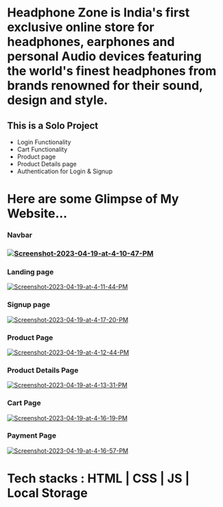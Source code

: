 # Headphone Zone is India's first exclusive online store for headphones, earphones and personal Audio devices featuring the world's finest headphones from brands renowned for their sound, design and style.
<h2>This is a Solo Project</h2>
<ul>
<li>Login Functionality</li>
<li>Cart Functionality</li>
<li>Product page</li>
<li>Product Details page</li>
<li>Authentication for Login & Signup</li>

</ul>
<h1>
Here are some Glimpse of My Website...</h1>
<h3>Navbar<h3>
  <a href="https://ibb.co/F5RHS3F"><img src="https://i.ibb.co/R3Rjxbq/Screenshot-2023-04-19-at-4-10-47-PM.png" alt="Screenshot-2023-04-19-at-4-10-47-PM" border="0"></a>
  

  <h3>Landing page</h3>
  <a href="https://ibb.co/3kP8Tvc"><img src="https://i.ibb.co/JCSbcqH/Screenshot-2023-04-19-at-4-11-44-PM.png" alt="Screenshot-2023-04-19-at-4-11-44-PM" border="0"></a>
  
  
 <h3>Signup page</h3>
 <a href="https://ibb.co/C7Hnwr3"><img src="https://i.ibb.co/k8ShGds/Screenshot-2023-04-19-at-4-17-20-PM.png" alt="Screenshot-2023-04-19-at-4-17-20-PM" border="0"></a>
  
  <h3>Product Page</h3>
  <a href="https://ibb.co/5sy9LR3"><img src="https://i.ibb.co/3SqscCb/Screenshot-2023-04-19-at-4-12-44-PM.png" alt="Screenshot-2023-04-19-at-4-12-44-PM" border="0"></a><br/>
  
  
  <h3>Product Details Page</h3>
  <a href="https://ibb.co/vwYw0y2"><img src="https://i.ibb.co/TvLv9jz/Screenshot-2023-04-19-at-4-13-31-PM.png" alt="Screenshot-2023-04-19-at-4-13-31-PM" border="0"></a>
  
  <h3>Cart Page</h3>
  
  <a href="https://ibb.co/HFNTyTJ"><img src="https://i.ibb.co/ZLHzrzZ/Screenshot-2023-04-19-at-4-16-19-PM.png" alt="Screenshot-2023-04-19-at-4-16-19-PM" border="0"></a>
  
  <h3>Payment Page</h3>
  <a href="https://ibb.co/TK7yzks"><img src="https://i.ibb.co/9w1PRN7/Screenshot-2023-04-19-at-4-16-57-PM.png" alt="Screenshot-2023-04-19-at-4-16-57-PM" border="0"></a>

# Tech stacks : HTML | CSS | JS | Local Storage
